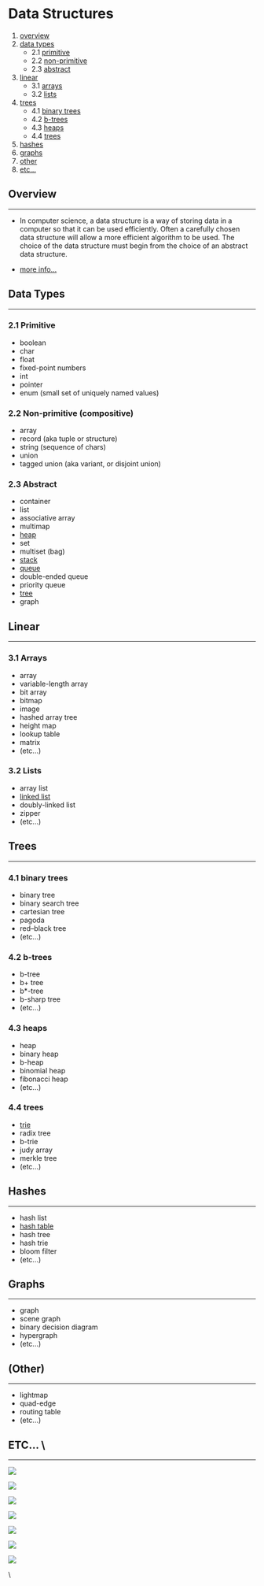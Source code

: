 # Data Structures

1. [overview](#overview)
2. [data types](#data-types)
    * 2.1 [primitive](#primitive)
    * 2.2 [non-primitive](#non-primitive)
    * 2.3 [abstract](#abstract)
3. [linear](#linear)
    * 3.1 [arrays](#arrays)
    * 3.2 [lists](#lists)
4. [trees](#trees)
    * 4.1 [binary trees](#binary-trees)
    * 4.2 [b-trees](#b-trees)
    * 4.3 [heaps](#heaps)
    * 4.4 [trees](#trees-item)
5. [hashes](#hashes)
6. [graphs](#graphs)
7. [other](#other)
8. [etc...](#etc)

## Overview <a name="overview"></a>

---

* In computer science, a data structure is a way of storing data in a computer so that it can be used efficiently. Often a carefully chosen data structure will allow a more efficient algorithm to be used. The choice of the data structure must begin from the choice of an abstract data structure.

* [more info...](https://en.wikipedia.org/wiki/List_of_data_structures)

## Data Types <a name="data-types"></a>

---

### 2.1 Primitive <a name="primitive"></a>

* boolean
* char
* float
* fixed-point numbers
* int
* pointer
* enum (small set of uniquely named values)

### 2.2 Non-primitive (compositive) <a name="non-primitive"></a>

* array
* record (aka tuple or structure)
* string (sequence of chars)
* union
* tagged union (aka variant, or disjoint union)

### 2.3 Abstract <a name="abstract"></a>

* container
* list
* associative array
* multimap
* [heap](./heap.html)
* set
* multiset (bag)
* [stack](./stack+queue.html)
* [queue](./stack+queue.html)
* double-ended queue
* priority queue
* [tree](./tree.html)
* graph

## Linear <a name="linear"></a>

---

### 3.1 Arrays <a name="arrays"></a>

* array
* variable-length array
* bit array
* bitmap
* image
* hashed array tree
* height map
* lookup table
* matrix
* (etc...)

### 3.2 Lists <a name="lists"></a>

* array list
* [linked list](./linked-list.html)
* doubly-linked list
* zipper
* (etc...)

## Trees <a name="trees"></a>

---

### 4.1 binary trees <a name="binary-trees"></a>

* binary tree
* binary search tree
* cartesian tree
* pagoda
* red–black tree
* (etc...)

### 4.2 b-trees <a name="b-trees"></a>

* b-tree
* b+ tree
* b*-tree
* b-sharp tree
* (etc...)

### 4.3 heaps <a name="heaps"></a>

* heap
* binary heap
* b-heap
* binomial heap
* fibonacci heap
* (etc...)

### 4.4 trees <a name="trees"></a>

* [trie](./trie.html)
* radix tree
* b-trie
* judy array
* merkle tree
* (etc...)

## Hashes <a name="hashes"></a>

---

* hash list
* [hash table](./hash-table.html)
* hash tree
* hash trie
* bloom filter
* (etc...)

## Graphs <a name="graphs"></a>

---

* graph
* scene graph
* binary decision diagram
* hypergraph
* (etc...)


## (Other) <a name="other"></a>

---

* lightmap
* quad-edge
* routing table
* (etc...)

## ETC... <a name="etc"></a>\

---

  ![ ](./../../_asset/img/comp-sci/data-structure/_overview/1.png)

  ![ ](./../../_asset/img/comp-sci/data-structure/_overview/2.png)

  ![ ](./../../_asset/img/comp-sci/data-structure/_overview/3.png)

  ![ ](./../../_asset/img/comp-sci/data-structure/_overview/4.png)

  ![ ](./../../_asset/img/comp-sci/data-structure/_overview/5.png)

  ![ ](./../../_asset/img/comp-sci/data-structure/_overview/6.png)

  ![ ](./../../_asset/img/comp-sci/data-structure/_overview/7.png)

\
